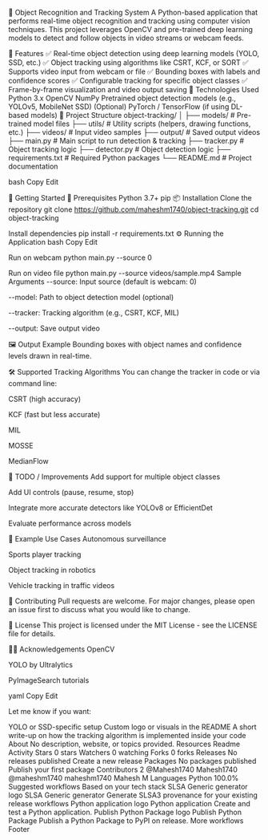 🎯 Object Recognition and Tracking System
A Python-based application that performs real-time object recognition and tracking using computer vision techniques. This project leverages OpenCV and pre-trained deep learning models to detect and follow objects in video streams or webcam feeds.

📌 Features
✅ Real-time object detection using deep learning models (YOLO, SSD, etc.)
✅ Object tracking using algorithms like CSRT, KCF, or SORT
✅ Supports video input from webcam or file
✅ Bounding boxes with labels and confidence scores
✅ Configurable tracking for specific object classes
✅ Frame-by-frame visualization and video output saving
🧠 Technologies Used
Python 3.x
OpenCV
NumPy
Pretrained object detection models (e.g., YOLOv5, MobileNet SSD)
(Optional) PyTorch / TensorFlow (if using DL-based models)
📁 Project Structure
object-tracking/ │ ├── models/ # Pre-trained model files ├── utils/ # Utility scripts (helpers, drawing functions, etc.) ├── videos/ # Input video samples ├── output/ # Saved output videos ├── main.py # Main script to run detection & tracking ├── tracker.py # Object tracking logic ├── detector.py # Object detection logic ├── requirements.txt # Required Python packages └── README.md # Project documentation

bash Copy Edit

🚀 Getting Started
🔧 Prerequisites
Python 3.7+
pip
📦 Installation
Clone the repository
git clone https://github.com/maheshm1740/object-tracking.git cd object-tracking

Install dependencies
pip install -r requirements.txt ⚙️ Running the Application bash Copy Edit

Run on webcam
python main.py --source 0

Run on video file
python main.py --source videos/sample.mp4 Sample Arguments --source: Input source (default is webcam: 0)

--model: Path to object detection model (optional)

--tracker: Tracking algorithm (e.g., CSRT, KCF, MIL)

--output: Save output video

🖼️ Output Example Bounding boxes with object names and confidence levels drawn in real-time.

🛠️ Supported Tracking Algorithms You can change the tracker in code or via command line:

CSRT (high accuracy)

KCF (fast but less accurate)

MIL

MOSSE

MedianFlow

📌 TODO / Improvements Add support for multiple object classes

Add UI controls (pause, resume, stop)

Integrate more accurate detectors like YOLOv8 or EfficientDet

Evaluate performance across models

🧪 Example Use Cases Autonomous surveillance

Sports player tracking

Object tracking in robotics

Vehicle tracking in traffic videos

🤝 Contributing Pull requests are welcome. For major changes, please open an issue first to discuss what you would like to change.

📄 License This project is licensed under the MIT License - see the LICENSE file for details.

🙋‍♂️ Acknowledgements OpenCV

YOLO by Ultralytics

PyImageSearch tutorials

yaml Copy Edit

Let me know if you want:

YOLO or SSD-specific setup
Custom logo or visuals in the README
A short write-up on how the tracking algorithm is implemented inside your code
About
No description, website, or topics provided.
Resources
 Readme
 Activity
Stars
 0 stars
Watchers
 0 watching
Forks
 0 forks
Releases
No releases published
Create a new release
Packages
No packages published
Publish your first package
Contributors
2
@Mahesh1740
Mahesh1740
@maheshm1740
maheshm1740 Mahesh M
Languages
Python
100.0%
Suggested workflows
Based on your tech stack
SLSA Generic generator logo
SLSA Generic generator
Generate SLSA3 provenance for your existing release workflows
Python application logo
Python application
Create and test a Python application.
Publish Python Package logo
Publish Python Package
Publish a Python Package to PyPI on release.
More workflows
Footer
